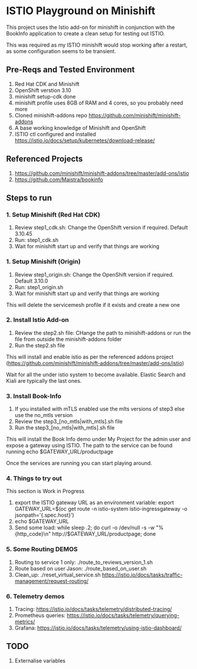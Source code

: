 # ISTIO Playground on Minishift

This project uses the Istio add-on for minishift in conjunction with the BookInfo application to create a clean setup for testing out ISTIO.

This was required as my ISTIO minishift would stop working after a restart, as some configuration seems to be transient.

## Pre-Reqs and Tested Environment
1. Red Hat CDK and Minishift
2. OpenShift verstion 3.10
3. minishift setup-cdk done
4. minishift profile uses 8GB of RAM and 4 cores, so you probably need more
5. Cloned minishift-addons repo https://github.com/minishift/minishift-addons
6. A base working knowledge of Minishift and OpenShift
7. ISTIO ctl configured and installed https://istio.io/docs/setup/kubernetes/download-release/

## Referenced Projects
1. https://github.com/minishift/minishift-addons/tree/master/add-ons/istio
2. https://github.com/Maistra/bookinfo

## Steps to run

### 1. Setup Minishift (Red Hat CDK)
1. Review step1_cdk.sh: Change the OpenShift version if required. Default 3.10.45
2. Run: step1_cdk.sh
3. Wait for minishift start up and verify that things are working

### 1. Setup Minishift (Origin)
1. Review step1_origin.sh: Change the OpenShift version if required. Default 3.10.0
2. Run: step1_origin.sh
3. Wait for minishift start up and verify that things are working

This will delete the servicemesh profile if it exists and create a new one

### 2. Install Istio Add-on
1. Review the step2.sh file: CHange the path to minishift-addons or run the file from outside the minishift-addons folder
2. Run the step2.sh file

This will install and enable istio as per the referenced addons project (https://github.com/minishift/minishift-addons/tree/master/add-ons/istio)

Wait for all the under istio system to become available. Elastic Search and Kiali are typically the last ones.

### 3. Install Book-Info
1. If you installed with mTLS enabled use the mlts versions of step3 else use the no_mtls version
1. Review the step3_[no_mtls|with_mtls].sh file
2. Run the step3_[no_mtls|with_mtls].sh file

This will install the Book Info demo under My Project for the admin user and expose a gateway using ISTIO. The path to the service can be found running echo $GATEWAY_URL/productpage

Once the services are running you can start playing around.

### 4. Things to try out
This section is Work in Progress
1. export the ISTIO gateway URL as an environment variable: export GATEWAY_URL=$(oc get route -n istio-system istio-ingressgateway -o jsonpath='{.spec.host}')
2. echo $GATEWAY_URL
3. Send some load: while sleep .2; do curl -o /dev/null -s -w "%{http_code}\n" http://$GATEWAY_URL/productpage; done


### 5. Some Routing DEMOS
1. Routing to service 1 only: ./route_to_reviews_version_1.sh
2. Route based on user Jason: ./route_based_on_user.sh
3. Clean_up: ./reset_virtual_service.sh
https://istio.io/docs/tasks/traffic-management/request-routing/


### 6. Telemetry demos
1. Tracing: https://istio.io/docs/tasks/telemetry/distributed-tracing/
2. Prometheus queries: https://istio.io/docs/tasks/telemetry/querying-metrics/
3. Grafana: https://istio.io/docs/tasks/telemetry/using-istio-dashboard/

## TODO
1. Externalise variables
